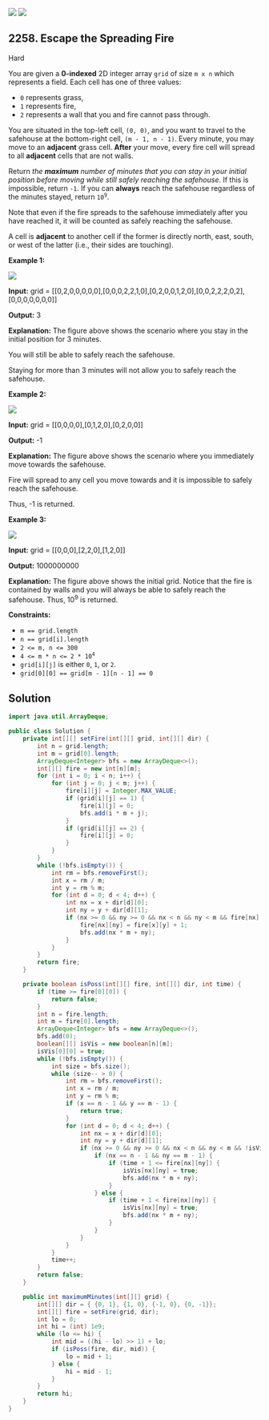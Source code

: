 [![](https://img.shields.io/github/stars/javadev/LeetCode-in-Java?label=Stars&style=flat-square)](https://github.com/javadev/LeetCode-in-Java)
[![](https://img.shields.io/github/forks/javadev/LeetCode-in-Java?label=Fork%20me%20on%20GitHub%20&style=flat-square)](https://github.com/javadev/LeetCode-in-Java/fork)

## 2258\. Escape the Spreading Fire

Hard

You are given a **0-indexed** 2D integer array `grid` of size `m x n` which represents a field. Each cell has one of three values:

*   `0` represents grass,
*   `1` represents fire,
*   `2` represents a wall that you and fire cannot pass through.

You are situated in the top-left cell, `(0, 0)`, and you want to travel to the safehouse at the bottom-right cell, `(m - 1, n - 1)`. Every minute, you may move to an **adjacent** grass cell. **After** your move, every fire cell will spread to all **adjacent** cells that are not walls.

Return _the **maximum** number of minutes that you can stay in your initial position before moving while still safely reaching the safehouse_. If this is impossible, return `-1`. If you can **always** reach the safehouse regardless of the minutes stayed, return <code>10<sup>9</sup></code>.

Note that even if the fire spreads to the safehouse immediately after you have reached it, it will be counted as safely reaching the safehouse.

A cell is **adjacent** to another cell if the former is directly north, east, south, or west of the latter (i.e., their sides are touching).

**Example 1:**

![](https://assets.leetcode.com/uploads/2022/03/10/ex1new.jpg)

**Input:** grid = \[\[0,2,0,0,0,0,0],[0,0,0,2,2,1,0],[0,2,0,0,1,2,0],[0,0,2,2,2,0,2],[0,0,0,0,0,0,0]]

**Output:** 3

**Explanation:** The figure above shows the scenario where you stay in the initial position for 3 minutes.

You will still be able to safely reach the safehouse.

Staying for more than 3 minutes will not allow you to safely reach the safehouse.

**Example 2:**

![](https://assets.leetcode.com/uploads/2022/03/10/ex2new2.jpg)

**Input:** grid = \[\[0,0,0,0],[0,1,2,0],[0,2,0,0]]

**Output:** -1

**Explanation:** The figure above shows the scenario where you immediately move towards the safehouse.

Fire will spread to any cell you move towards and it is impossible to safely reach the safehouse.

Thus, -1 is returned.

**Example 3:**

![](https://assets.leetcode.com/uploads/2022/03/10/ex3new.jpg)

**Input:** grid = \[\[0,0,0],[2,2,0],[1,2,0]]

**Output:** 1000000000

**Explanation:** The figure above shows the initial grid. Notice that the fire is contained by walls and you will always be able to safely reach the safehouse. Thus, 10<sup>9</sup> is returned. 

**Constraints:**

*   `m == grid.length`
*   `n == grid[i].length`
*   `2 <= m, n <= 300`
*   <code>4 <= m * n <= 2 * 10<sup>4</sup></code>
*   `grid[i][j]` is either `0`, `1`, or `2`.
*   `grid[0][0] == grid[m - 1][n - 1] == 0`

## Solution

```java
import java.util.ArrayDeque;

public class Solution {
    private int[][] setFire(int[][] grid, int[][] dir) {
        int n = grid.length;
        int m = grid[0].length;
        ArrayDeque<Integer> bfs = new ArrayDeque<>();
        int[][] fire = new int[n][m];
        for (int i = 0; i < n; i++) {
            for (int j = 0; j < m; j++) {
                fire[i][j] = Integer.MAX_VALUE;
                if (grid[i][j] == 1) {
                    fire[i][j] = 0;
                    bfs.add(i * m + j);
                }
                if (grid[i][j] == 2) {
                    fire[i][j] = 0;
                }
            }
        }
        while (!bfs.isEmpty()) {
            int rm = bfs.removeFirst();
            int x = rm / m;
            int y = rm % m;
            for (int d = 0; d < 4; d++) {
                int nx = x + dir[d][0];
                int ny = y + dir[d][1];
                if (nx >= 0 && ny >= 0 && nx < n && ny < m && fire[nx][ny] == Integer.MAX_VALUE) {
                    fire[nx][ny] = fire[x][y] + 1;
                    bfs.add(nx * m + ny);
                }
            }
        }
        return fire;
    }

    private boolean isPoss(int[][] fire, int[][] dir, int time) {
        if (time >= fire[0][0]) {
            return false;
        }
        int n = fire.length;
        int m = fire[0].length;
        ArrayDeque<Integer> bfs = new ArrayDeque<>();
        bfs.add(0);
        boolean[][] isVis = new boolean[n][m];
        isVis[0][0] = true;
        while (!bfs.isEmpty()) {
            int size = bfs.size();
            while (size-- > 0) {
                int rm = bfs.removeFirst();
                int x = rm / m;
                int y = rm % m;
                if (x == n - 1 && y == m - 1) {
                    return true;
                }
                for (int d = 0; d < 4; d++) {
                    int nx = x + dir[d][0];
                    int ny = y + dir[d][1];
                    if (nx >= 0 && ny >= 0 && nx < n && ny < m && !isVis[nx][ny]) {
                        if (nx == n - 1 && ny == m - 1) {
                            if (time + 1 <= fire[nx][ny]) {
                                isVis[nx][ny] = true;
                                bfs.add(nx * m + ny);
                            }
                        } else {
                            if (time + 1 < fire[nx][ny]) {
                                isVis[nx][ny] = true;
                                bfs.add(nx * m + ny);
                            }
                        }
                    }
                }
            }
            time++;
        }
        return false;
    }

    public int maximumMinutes(int[][] grid) {
        int[][] dir = { {0, 1}, {1, 0}, {-1, 0}, {0, -1}};
        int[][] fire = setFire(grid, dir);
        int lo = 0;
        int hi = (int) 1e9;
        while (lo <= hi) {
            int mid = ((hi - lo) >> 1) + lo;
            if (isPoss(fire, dir, mid)) {
                lo = mid + 1;
            } else {
                hi = mid - 1;
            }
        }
        return hi;
    }
}
```